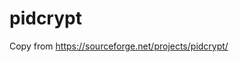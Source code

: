 # pidcrypt
Copy from https://sourceforge.net/projects/pidcrypt/

<code>
  <script type="text/javascript" src="javascripts/pidcrypt.js"></script>  
  <script type="text/javascript" src="javascripts/jquery-1.12.4.min.js"></script>  
  <script type="text/javascript" src="javascripts/pidcrypt_util.js"></script>  
  <script type="text/javascript" src="javascripts/asn1.js"></script>  
  <script type="text/javascript" src="javascripts/jsbn.js"></script>  
  <script type="text/javascript" src="javascripts/rng.js"></script>  
  <script type="text/javascript" src="javascripts/prng4.js"></script>  
  <script type="text/javascript" src="javascripts/rsa.js"></script>  
  
  <script type="text/javascript">
    var modulus = 't3htnv0RT7T0d79TVuLQ6mhoAJHTyabVSXYdLFegs32yCWENNQ0nmwcS3VIvjU8YeqL9VKs+1yMiKs5xI9LgORY/11vh/CekRWzrpEWNG4j5EuemLyZxugqryyxRArq2Lm7c8ygpzFOOLV2r+As40BlgqvGyTgRUglxEp+p7ivU=';
    var exponent = 'AQAB';
  
    var rsa = new pidCrypt.RSA();
  
    var n = pidCryptUtil.convertToHex(pidCryptUtil.decodeBase64(modulus));
    var e = pidCryptUtil.convertToHex(pidCryptUtil.decodeBase64(exponent));
  
    rsa.setPublic(n, e, 16);
    var data = rsa.encryptRaw('the string need encrypt');
  
    var data = pidCryptUtil.encodeBase64(pidCryptUtil.convertFromHex(data));
  </script>
</code>
